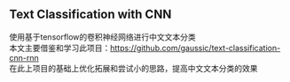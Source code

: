 ## Text Classification with CNN
使用基于tensorflow的卷积神经网络进行中文文本分类  
本文主要借鉴和学习此项目：https://github.com/gaussic/text-classification-cnn-rnn  
在此上项目的基础上优化拓展和尝试小的思路，提高中文文本分类的效果